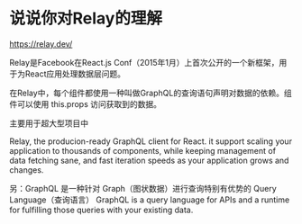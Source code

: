 # 说说你对Relay的理解

https://relay.dev/

Relay是Facebook在React.js Conf（2015年1月）上首次公开的一个新框架，用于为React应用处理数据层问题。

在Relay中，每个组件都使用一种叫做GraphQL的查询语句声明对数据的依赖。组件可以使用 this.props 访问获取到的数据。

主要用于超大型项目中

Relay, the producion-ready GraphQL client for React. it support scaling your application to thousands of components, while keeping management of data fetching sane, and fast iteration speeds as your application grows and changes.

另：GraphQL 是一种针对 Graph（图状数据）进行查询特别有优势的 Query Language（查询语言）
GraphQL is a query language for APIs and a runtime for fulfilling those queries with your existing data.